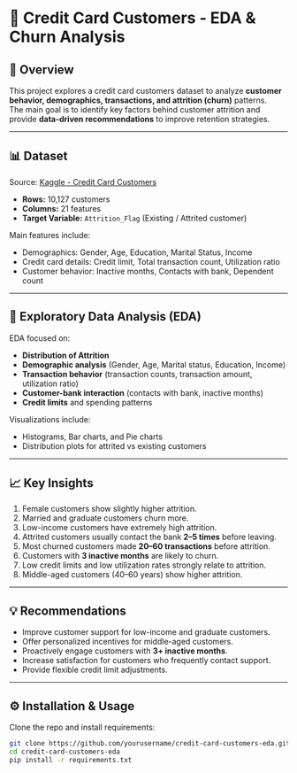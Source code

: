 # 🏦 Credit Card Customers - EDA & Churn Analysis

## 📌 Overview
This project explores a credit card customers dataset to analyze **customer behavior, demographics, transactions, and attrition (churn)** patterns.  
The main goal is to identify key factors behind customer attrition and provide **data-driven recommendations** to improve retention strategies.

---

## 📊 Dataset
Source: [Kaggle - Credit Card Customers](https://www.kaggle.com/datasets/sakshigoyal7/credit-card-customers)

- **Rows:** 10,127 customers  
- **Columns:** 21 features  
- **Target Variable:** `Attrition_Flag` (Existing / Attrited customer)

Main features include:
- Demographics: Gender, Age, Education, Marital Status, Income  
- Credit card details: Credit limit, Total transaction count, Utilization ratio  
- Customer behavior: Inactive months, Contacts with bank, Dependent count  

---

## 🔎 Exploratory Data Analysis (EDA)
EDA focused on:
- **Distribution of Attrition**
- **Demographic analysis** (Gender, Age, Marital status, Education, Income)
- **Transaction behavior** (transaction counts, transaction amount, utilization ratio)
- **Customer-bank interaction** (contacts with bank, inactive months)
- **Credit limits** and spending patterns

Visualizations include:
- Histograms, Bar charts, and Pie charts
- Distribution plots for attrited vs existing customers

---

## 📈 Key Insights
1. Female customers show slightly higher attrition.  
2. Married and graduate customers churn more.  
3. Low-income customers have extremely high attrition.  
4. Attrited customers usually contact the bank **2–5 times** before leaving.  
5. Most churned customers made **20–60 transactions** before attrition.  
6. Customers with **3 inactive months** are likely to churn.  
7. Low credit limits and low utilization rates strongly relate to attrition.  
8. Middle-aged customers (40–60 years) show higher attrition.  

---

## 💡 Recommendations
- Improve customer support for low-income and graduate customers.  
- Offer personalized incentives for middle-aged customers.  
- Proactively engage customers with **3+ inactive months**.  
- Increase satisfaction for customers who frequently contact support.  
- Provide flexible credit limit adjustments.  

---

## ⚙️ Installation & Usage
Clone the repo and install requirements:
```bash
git clone https://github.com/yourusername/credit-card-customers-eda.git
cd credit-card-customers-eda
pip install -r requirements.txt

